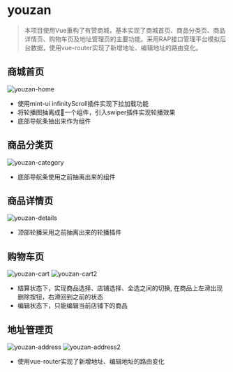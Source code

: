 # youzan
> 本项目使用Vue重构了有赞商城，基本实现了商城首页、商品分类页、商品详情页、购物车页及地址管理页的主要功能。采用RAP接口管理平台模拟后台数据，使用vue-router实现了新增地址、编辑地址的路由变化。
## 商城首页
![youzan-home](https://github.com/zouyg/youzan/blob/master/screenshots/youzan-home.png)
+ 使用mint-ui infinityScroll插件实现下拉加载功能
+ 将轮播图抽离成一个组件，引入swiper插件实现轮播效果
+ 底部导航条抽出来作为组件

## 商品分类页
![youzan-category](https://github.com/zouyg/youzan/blob/master/screenshots/youzan-category.png)
+ 底部导航条使用之前抽离出来的组件

## 商品详情页
![youzan-details](https://github.com/zouyg/youzan/blob/master/screenshots/youzan-details.png)
+ 顶部轮播采用之前抽离出来的轮播插件

## 购物车页
![youzan-cart](https://github.com/zouyg/youzan/blob/master/screenshots/youzan-cart.png)
![youzan-cart2](https://github.com/zouyg/youzan/blob/master/screenshots/youzan-cart2.png)
+ 结算状态下，实现商品选择、店铺选择、全选之间的切换, 在商品上左滑出现删除按钮，右滑回到之前的状态
+ 编辑状态下，只能编辑当前店铺下的商品

## 地址管理页
![youzan-address](https://github.com/zouyg/youzan/blob/master/screenshots/youzan-address.png)
![youzan-address2](https://github.com/zouyg/youzan/blob/master/screenshots/youzan-address2.png)
+ 使用vue-router实现了新增地址、编辑地址的路由变化




